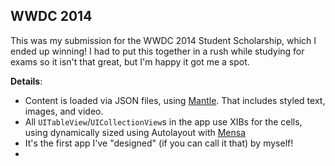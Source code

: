 ## WWDC 2014

This was my submission for the WWDC 2014 Student Scholarship, which I ended up winning! I had to put this together in a rush while studying for exams so it isn't that great, but I'm happy it got me a spot.

**Details**:

* Content is loaded via JSON files, using [Mantle](https://github.com/Mantle/Mantle). That includes styled text, images, and video.
* All `UITableView`/`UICollectionView`s in the app use XIBs for the cells, using dynamically sized using Autolayout with [Mensa](https://github.com/jordanekay/Mensa)
* It's the first app I've "designed" (if you can call it that) by myself!
* 